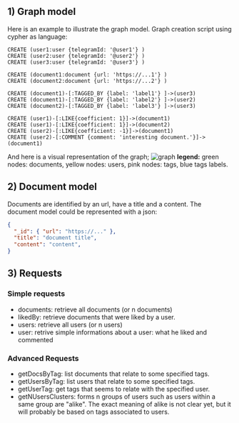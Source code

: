 ## 1) Graph model
Here is an example to illustrate the graph model.
Graph creation script using cypher as language:
```cypher
CREATE (user1:user {telegramId: '@user1'} )
CREATE (user2:user {telegramId: '@user2'} )
CREATE (user3:user {telegramId: '@user3'} )

CREATE (document1:document {url: 'https://...1'} )
CREATE (document2:document {url: 'https://...2'} )

CREATE (document1)-[:TAGGED_BY {label: 'label1'} ]->(user3)
CREATE (document1)-[:TAGGED_BY {label: 'label2'} ]->(user2)
CREATE (document2)-[:TAGGED_BY {label: 'label3'} ]->(user3)

CREATE (user1)-[:LIKE{coefficient: 1}]->(document1)
CREATE (user1)-[:LIKE{coefficient: 1}]->(document2)
CREATE (user2)-[:LIKE{coefficient: -1}]->(document1)
CREATE (user2)-[:COMMENT {comment: 'interesting document.'}]->(document1)
```
And here is a visual representation of the graph;
![graph](./images/graph.svg)
__legend:__ green nodes: documents, yellow nodes: users, pink nodes: tags, blue tags labels.

## 2) Document model
Documents are identified by an url, have a title and a content.
The document model could be represented with a json:
```json
{
  "_id": { "url": "https://..." },
  "title": "document title",
  "content": "content",
}
```
## 3) Requests
### Simple requests
- documents: retrieve all documents (or n documents)
- likedBy: retrieve documents that were liked by a user.
- users: retrieve all users (or n users)
- user: retrive simple informations about a user: what he liked and commented
### Advanced Requests
- getDocsByTag: list documents that relate to some specified tags.
- getUsersByTag: list users that relate to some specified tags.
- getUserTag: get tags that seems to relate with the specified user.
- getNUsersClusters: forms n groups of users such as users within a same group are "alike". The exact meaning of alike is not clear yet, but it will probably be based on tags associated to users.
